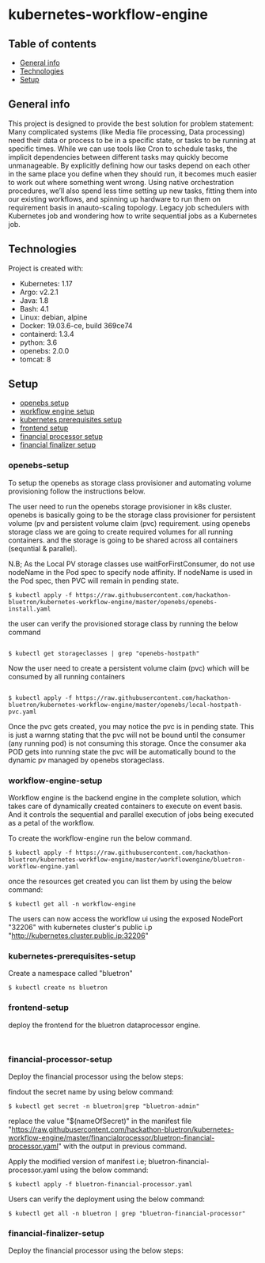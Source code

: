 # kubernetes-workflow-engine



## Table of contents
* [General info](#general-info)
* [Technologies](#technologies)
* [Setup](#setup)

## General info
This project is designed to provide the best solution for problem statement: Many complicated systems (like Media file processing, Data processing) need their data or process to be in a specific state, or tasks to be running at specific times. While we can use tools like Cron to schedule tasks, the implicit dependencies between different tasks may quickly become unmanageable. By explicitly defining how our tasks depend on each other in the same place you define when they should run, it becomes much easier to work out where something went wrong. Using native orchestration procedures, we’ll also spend less time setting up new tasks, fitting them into our existing workflows, and spinning up hardware to run them on requirement basis in anauto-scaling topology. Legacy job schedulers with Kubernetes job and wondering how to write sequential jobs as a Kubernetes job.
	
## Technologies
Project is created with:
* Kubernetes: 1.17
* Argo: v2.2.1
* Java: 1.8
* Bash: 4.1
* Linux: debian, alpine
* Docker: 19.03.6-ce, build 369ce74
* containerd: 1.3.4 
* python: 3.6
* openebs: 2.0.0
* tomcat: 8
	
## Setup

* [openebs setup](#openebs-setup)
* [workflow engine setup](#workflow-engine-setup)
* [kubernetes prerequisites setup](#kubernetes-prerequisites-setup)
* [frontend setup](#frontend-setup)
* [financial processor setup](#financial-processor-setup)
* [financial finalizer setup](#financial-finalizer-setup)


### openebs-setup
To setup the openebs as storage class provisioner and automating volume provisioning follow the instructions below.

The user need to run the openebs storage provisioner in k8s cluster. openebs is basically going to be the storage class provisioner for persistent volume (pv and persistent volume claim (pvc) requirement. using openebs storage class we are going to create required volumes for all running containers. and the storage is going to be shared across all containers (sequntial & parallel).

N.B; As the Local PV storage classes use waitForFirstConsumer, do not use nodeName in the Pod spec to specify node affinity. If nodeName is used in the Pod spec, then PVC will remain in pending state.

```
$ kubectl apply -f https://raw.githubusercontent.com/hackathon-bluetron/kubernetes-workflow-engine/master/openebs/openebs-install.yaml

```

the user can verify the provisioned storage class by running the below command

```

$ kubectl get storageclasses | grep "openebs-hostpath"

```
Now the user need to create a persistent volume claim (pvc) which will be consumed by all running containers

```

$ kubectl apply -f https://raw.githubusercontent.com/hackathon-bluetron/kubernetes-workflow-engine/master/openebs/local-hostpath-pvc.yaml

```

Once the pvc gets created, you may notice the pvc is in pending state. This is just a warnng stating that the pvc will not be bound until the consumer (any running pod) is not consuming this storage.
Once the consumer aka POD gets into running state the pvc will be automatically bound to the dynamic pv managed by openebs storageclass.

### workflow-engine-setup

Workflow engine is the backend engine in the complete solution, which takes care of dynamically created containers to execute on event basis. And it controls the sequential and parallel execution of jobs being executed as a petal of the workflow.

To create the workflow-engine run the below command.

```
$ kubectl apply -f https://raw.githubusercontent.com/hackathon-bluetron/kubernetes-workflow-engine/master/workflowengine/bluetron-workflow-engine.yaml

```
once the resources get created you can list them by using the below command:

```
$ kubectl get all -n workflow-engine

```

The users can now access the workflow ui using the exposed NodePort "32206" with kubernetes cluster's public i.p "http://kubernetes.cluster.public.ip:32206"


### kubernetes-prerequisites-setup

Create a namespace called "bluetron"

```
$ kubectl create ns bluetron

```
### frontend-setup

deploy the frontend for the bluetron dataprocessor engine.

```


```


### financial-processor-setup

Deploy the financial processor using the below steps:

findout the secret name by using below command:

```
$ kubectl get secret -n bluetron|grep "bluetron-admin"

```
replace the value "$(nameOfSecret)" in the manifest file "https://raw.githubusercontent.com/hackathon-bluetron/kubernetes-workflow-engine/master/financialprocessor/bluetron-financial-processor.yaml" with the output in previous command.

Apply the modified version of manifest i.e; bluetron-financial-processor.yaml using the below command:

```
$ kubectl apply -f bluetron-financial-processor.yaml

```
Users can verify the deployment using the below command:

```
$ kubectl get all -n bluetron | grep "bluetron-financial-processor"

```


### financial-finalizer-setup

Deploy the financial processor using the below steps:

```
```
